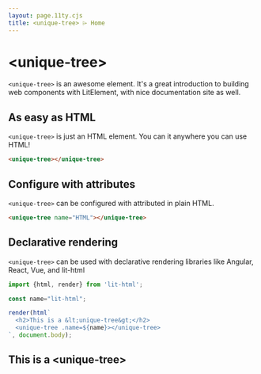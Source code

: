 ```yaml
---
layout: page.11ty.cjs
title: <unique-tree> ⌲ Home
---
```


# &lt;unique-tree>

`<unique-tree>` is an awesome element. It's a great introduction to building web components with LitElement, with nice documentation site as well.

## As easy as HTML

<section class="columns">
  <div>

`<unique-tree>` is just an HTML element. You can it anywhere you can use HTML!

```html
<unique-tree></unique-tree>
```

  </div>
  <div>

<unique-tree></unique-tree>

  </div>
</section>

## Configure with attributes

<section class="columns">
  <div>

`<unique-tree>` can be configured with attributed in plain HTML.

```html
<unique-tree name="HTML"></unique-tree>
```

  </div>
  <div>

<unique-tree name="HTML"></unique-tree>

  </div>
</section>

## Declarative rendering

<section class="columns">
  <div>

`<unique-tree>` can be used with declarative rendering libraries like Angular, React, Vue, and lit-html

```js
import {html, render} from 'lit-html';

const name="lit-html";

render(html`
  <h2>This is a &lt;unique-tree&gt;</h2>
  <unique-tree .name=${name}></unique-tree>
`, document.body);
```

  </div>
  <div>

<h2>This is a &lt;unique-tree&gt;</h2>
<unique-tree name="lit-html"></unique-tree>

  </div>
</section>
